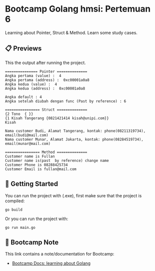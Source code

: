 # Bootcamp Golang hmsi: Pertemuan 6
Learning about Pointer, Struct & Method. Learn some study cases.

## 📋 Previews
This the output after running the project.

    =============== Pointer ==============
    Angka pertama (value) :  4
    Angka pertama (address) :  0xc00001a0a8
    Angka kedua (value) :  4
    Angka kedua (address) :  0xc00001a0a8

    Angka default : 4
    Angka setelah diubah dengan func (Past by reference) : 6

    ================ Struct ==============
    {2 Tono  { }}
    {1 Kisah Tangerang {0821421414 kisah@unipi.com}}
    Kisah

    Nama customer Budi, Alamat Tangerang, kontak: phone(08211319734), email(budi@mail.com)   
    Nama customer Munar, Alamat Jakarta, kontak: phone(08284519734), email(munar@mail.com)   

    ================ Method ==============
    Customer name is Fullan
    Customer name is(past  by reference) change name
    Customer Phone is 08288425734
    Customer Email is fullan@mail.com

<!-- ## 📋 Study Cases
This the output after running the project.

    =============== Study Cases =============== -->
    

## 🧪 Getting Started
You can run the project with (.exe), first make sure that the project is compiled:

    go build

Or you can run the project with:

    go run main.go

## 📝 Bootcamp Note
This link contains a note/documentation for Bootcamp:
- [Bootcamp Docs: learning about Golang](https://drive.google.com/drive/folders/14fco3zw_Yt2DDrUZKvif-5nai9nUFooC?usp=sharing)
